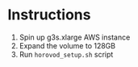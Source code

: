 # Instructions
1. Spin up g3s.xlarge AWS instance
2. Expand the volume to 128GB
3. Run `horovod_setup.sh` script
